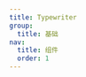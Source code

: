 ```yaml
---
title: Typewriter
group: 
  title: 基础
nav:
  title: 组件
  order: 1
---
```


<code src="./examples/Typewriter.tsx"></code>

<API id="Typewriter"></API>
